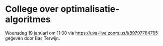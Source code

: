 # College over optimalisatie-algoritmes

Woensdag 19 januari om 11:00 via <https://uva-live.zoom.us/j/89797764795> gegeven door Bas Terwijn.

<!-- ### Youtube

De verschillende onderwerpen uit het college zijn ook terug te kijken op [YouTube](https://www.youtube.com/watch?v=EZ754wqimmk&list=PLJBtJTYGPSzJaxroYW-6OH1NRuUFqpGER).

### Slides

Zijn [hier](https://github.com/minprog/heuristieken/raw/2020/lectures/50%20optimalisatie_algoritmes/Iteratief.pdf) te downloaden. -->
